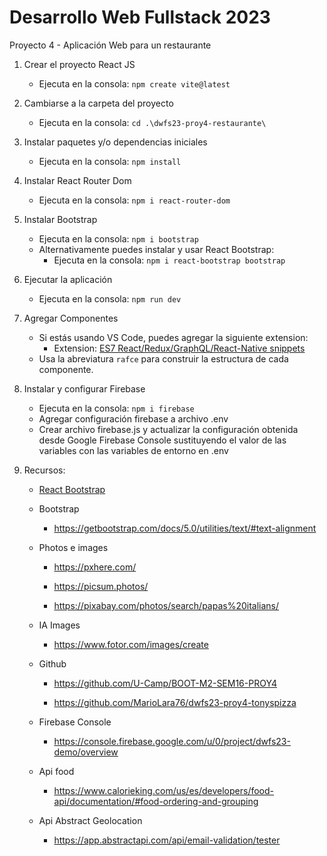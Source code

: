 # Desarrollo Web Fullstack 2023

Proyecto 4 - Aplicación Web para un restaurante

1. Crear el proyecto React JS
    - Ejecuta en la consola: `npm create vite@latest`

2. Cambiarse a la carpeta del proyecto
    - Ejecuta en la consola: `cd .\dwfs23-proy4-restaurante\`

3. Instalar paquetes y/o dependencias iniciales
    - Ejecuta en la consola: `npm install`

4. Instalar React Router Dom
    - Ejecuta en la consola: `npm i react-router-dom`

5. Instalar Bootstrap
    - Ejecuta en la consola: `npm i bootstrap`
    - Alternativamente puedes instalar y usar React Bootstrap:
      - Ejecuta en la consola: `npm i react-bootstrap bootstrap`

6. Ejecutar la aplicación
    - Ejecuta en la consola: `npm run dev`

7. Agregar Componentes
    - Si estás usando VS Code, puedes agregar la siguiente extension:
      - Extension: [ES7 React/Redux/GraphQL/React-Native snippets](https://marketplace.visualstudio.com/items?itemName=dsznajder.es7-react-js-snippets)
    - Usa la abreviatura `rafce` para construir la estructura de cada componente.

8. Instalar y configurar Firebase
    - Ejecuta en la consola: `npm i firebase`
    - Agregar configuración firebase a archivo .env
    - Crear archivo firebase.js y actualizar la configuración obtenida desde Google Firebase Console sustituyendo el valor de las variables con las variables de entorno en .env

9. Recursos:
    - [React Bootstrap](https://react-bootstrap.netlify.app/docs/components/)

    - Bootstrap
        - https://getbootstrap.com/docs/5.0/utilities/text/#text-alignment

    - Photos e images
        - https://pxhere.com/

        - https://picsum.photos/

        - https://pixabay.com/photos/search/papas%20italians/

    - IA Images
        - https://www.fotor.com/images/create

    - Github

        - https://github.com/U-Camp/BOOT-M2-SEM16-PROY4

        - https://github.com/MarioLara76/dwfs23-proy4-tonyspizza

    - Firebase Console
        - https://console.firebase.google.com/u/0/project/dwfs23-demo/overview

    - Api food
        - https://www.calorieking.com/us/es/developers/food-api/documentation/#food-ordering-and-grouping

    - Api Abstract Geolocation
        - https://app.abstractapi.com/api/email-validation/tester